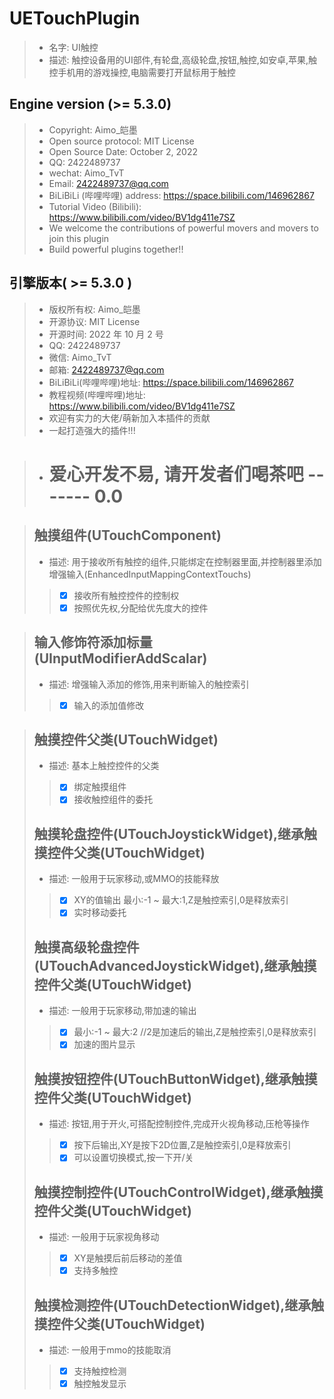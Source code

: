 # UETouchPlugin
> - 名字: UI触控
> - 描述: 触控设备用的UI部件,有轮盘,高级轮盘,按钮,触控,如安卓,苹果,触控手机用的游戏操控,电脑需要打开鼠标用于触控

## Engine version (>= 5.3.0)

> - Copyright: Aimo\_皑墨
> - Open source protocol: MIT License
> - Open Source Date: October 2, 2022
> - QQ: 2422489737
> - wechat: Aimo_TvT
> - Email: 2422489737@qq.com
> - BiLiBiLi (哔哩哔哩) address: https://space.bilibili.com/146962867
> - Tutorial Video (Bilibili): https://www.bilibili.com/video/BV1dg411e7SZ
> - We welcome the contributions of powerful movers and movers to join this plugin
> - Build powerful plugins together!!


## 引擎版本( >= 5.3.0 )

> - 版权所有权: Aimo\_皑墨
> - 开源协议: MIT License
> - 开源时间: 2022 年 10 月 2 号
> - QQ: 2422489737
> - 微信: Aimo_TvT
> - 邮箱: 2422489737@qq.com
> - BiLiBiLi(哔哩哔哩)地址: https://space.bilibili.com/146962867
> - 教程视频(哔哩哔哩)地址: https://www.bilibili.com/video/BV1dg411e7SZ
> - 欢迎有实力的大佬/萌新加入本插件的贡献
> - 一起打造强大的插件!!!



> - # 爱心开发不易, 请开发者们喝茶吧 ------- 0.0


> ## 触摸组件(UTouchComponent)
>
> - 描述: 用于接收所有触控的组件,只能绑定在控制器里面,并控制器里添加增强输入(EnhancedInputMappingContextTouchs)
>
>> - [x] 接收所有触控控件的控制权
>> - [x] 按照优先权,分配给优先度大的控件

> ## 输入修饰符添加标量(UInputModifierAddScalar)
>
> - 描述: 增强输入添加的修饰,用来判断输入的触控索引
>
>> - [x] 输入的添加值修改

> ## 触摸控件父类(UTouchWidget)
>
> - 描述: 基本上触控控件的父类 
>
>> - [x] 绑定触摸组件
>> - [x] 接收触控组件的委托
> ## 触摸轮盘控件(UTouchJoystickWidget),继承触摸控件父类(UTouchWidget)
>
> - 描述: 一般用于玩家移动,或MMO的技能释放 
>
>> - [x] XY的值输出 最小:-1 ~ 最大:1,Z是触控索引,0是释放索引
>> - [x] 实时移动委托
> ## 触摸高级轮盘控件(UTouchAdvancedJoystickWidget),继承触摸控件父类(UTouchWidget)
>
> - 描述: 一般用于玩家移动,带加速的输出
>
>> - [x] 最小:-1 ~ 最大:2 //2是加速后的输出,Z是触控索引,0是释放索引
>> - [x] 加速的图片显示
> ## 触摸按钮控件(UTouchButtonWidget),继承触摸控件父类(UTouchWidget)
>
> - 描述: 按钮,用于开火,可搭配控制控件,完成开火视角移动,压枪等操作
>
>> - [x] 按下后输出,XY是按下2D位置,Z是触控索引,0是释放索引
>> - [x] 可以设置切换模式,按一下开/关
> ## 触摸控制控件(UTouchControlWidget),继承触摸控件父类(UTouchWidget)
>
> - 描述: 一般用于玩家视角移动
>
>> - [x] XY是触摸后前后移动的差值
>> - [x] 支持多触控
> ## 触摸检测控件(UTouchDetectionWidget),继承触摸控件父类(UTouchWidget)
>
> - 描述: 一般用于mmo的技能取消 
>
>> - [x] 支持触控检测
>> - [x] 触控触发显示